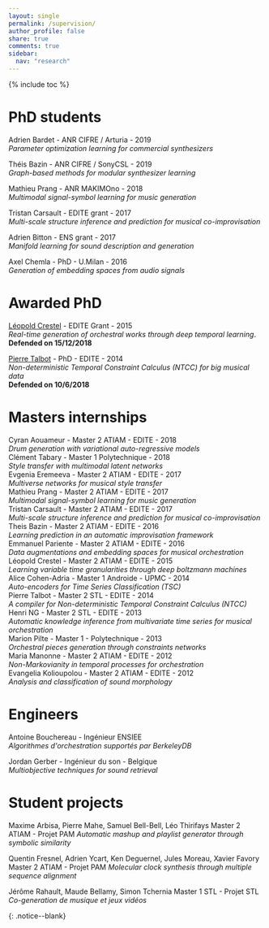 ```yaml
---
layout: single
permalink: /supervision/
author_profile: false
share: true
comments: true
sidebar:
  nav: "research"
---
```


{% include toc %}

<div markdown = "1">

# PhD students

Adrien Bardet - ANR CIFRE / Arturia - 2019  
*Parameter optimization learning for commercial synthesizers*

Théis Bazin - ANR CIFRE / SonyCSL - 2019  
*Graph-based methods for modular synthesizer learning*

Mathieu Prang - ANR MAKIMOno - 2018  
*Multimodal signal-symbol learning for music generation*

Tristan Carsault - EDITE grant - 2017  
*Multi-scale structure inference and prediction for musical co-improvisation*

Adrien Bitton - ENS grant - 2017  
*Manifold learning for sound description and generation*

Axel Chemla - PhD - U.Milan - 2016  
*Generation of embedding spaces from audio signals*

# Awarded PhD

[Léopold Crestel](https://qsdfo.github.io/LOP/) - EDITE Grant - 2015  
*Real-time generation of orchestral works through deep temporal learning*.  
**Defended on 15/12/2018**

[Pierre Talbot](http://hyc.io/) - PhD - EDITE - 2014  
*Non-deterministic Temporal Constraint Calculus (NTCC) for big musical data*  
**Defended on 10/6/2018**

# Masters internships
Cyran Aouameur - Master 2 ATIAM - EDITE - 2018  
*Drum generation with variational auto-regressive models*  
Clément Tabary - Master 1 Polytechnique - 2018  
*Style transfer with multimodal latent networks*  
Evgenia Eremeeva - Master 2 ATIAM - EDITE - 2017  
*Multiverse networks for musical style transfer*  
Mathieu Prang - Master 2 ATIAM - EDITE - 2017  
*Multimodal signal-symbol learning for music generation*  
Tristan Carsault - Master 2 ATIAM - EDITE - 2017  
*Multi-scale structure inference and prediction for musical co-improvisation*  
Theis Bazin - Master 2 ATIAM - EDITE - 2016  
*Learning prediction in an automatic improvisation framework*  
Emmanuel Pariente - Master 2 ATIAM - EDITE - 2016  
*Data augmentations and embedding spaces for musical orchestration*  
Léopold Crestel - Master 2 ATIAM - EDITE - 2015  
*Learning variable time granularities through deep boltzmann machines*  
Alice Cohen-Adria - Master 1 Androide - UPMC - 2014  
*Auto-encoders for Time Series Classification (TSC)*  
Pierre Talbot - Master 2 STL - EDITE - 2014  
*A compiler for Non-deterministic Temporal Constraint Calculus (NTCC)*  
Henri NG - Master 2 STL - EDITE - 2013  
*Automatic knowledge inference from multivariate time series for musical orchestration*  
Marion Pilte - Master 1 - Polytechnique - 2013  
*Orchestral pieces generation through constraints networks*  
Maria Manonne - Master 2 ATIAM - EDITE - 2012  
*Non-Markovianity in temporal processes for orchestration*  
Evangelia Kolioupolou - Master 2 ATIAM - EDITE - 2012  
*Analysis and classification of sound morphology*  

# Engineers

Antoine Bouchereau - Ingénieur ENSIEE  
*Algorithmes d'orchestration supportés par BerkeleyDB*

Jordan Gerber - Ingénieur du son - Belgique  
*Multiobjective techniques for sound retrieval*

# Student projects

Maxime Arbisa, Pierre Mahe, Samuel Bell-Bell, Léo Thirifays
Master 2 ATIAM - Projet PAM
*Automatic mashup and playlist generator through symbolic similarity*

Quentin Fresnel, Adrien Ycart, Ken Deguernel, Jules Moreau, Xavier Favory
Master 2 ATIAM - Projet PAM
*Molecular clock synthesis through multiple sequence alignment*

Jérôme Rahault, Maude Bellamy, Simon Tchernia
Master 1 STL - Projet STL
*Co-generation de musique et jeux vidéos*

</div>{: .notice--blank}
